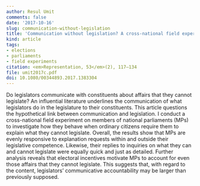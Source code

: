 ```yaml
---
author: Resul Umit
comments: false
date: '2017-10-16'
slug: communication-without-legislation
title: 'Communication without legislation? A cross-national field experiment on members of parliament'
kind: article
tags:
- elections
- parliaments
- field experiments
citation: <em>Representation, 53</em>(2), 117–134
file: umit2017c.pdf
doi: 10.1080/00344893.2017.1383304
---
```


Do legislators communicate with constituents about affairs that they cannot legislate? An influential literature underlines the communication of what legislators do in the legislature to their constituents. This article questions the hypothetical link between communication and legislation. I conduct a cross-national field experiment on members of national parliaments (MPs) to investigate how they behave when ordinary citizens require them to explain what they cannot legislate. Overall, the results show that MPs are evenly responsive to explanation requests within and outside their legislative competence. Likewise, their replies to inquiries on what they can and cannot legislate were equally quick and just as detailed. Further analysis reveals that electoral incentives motivate MPs to account for even those affairs that they cannot legislate. This suggests that, with regard to the content, legislators’ communicative accountability may be larger than previously supposed.